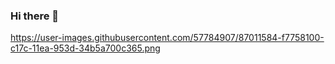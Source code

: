 ### Hi there 👋
https://user-images.githubusercontent.com/57784907/87011584-f7758100-c17c-11ea-953d-34b5a700c365.png
<!--
**john-jaihyek-choi/john-jaihyek-choi** is a ✨ _special_ ✨ repository because its `README.md` (this file) appears on your GitHub profile.

Here are some ideas to get you started:

- 🔭 I’m currently working on ...
- 🌱 I’m currently learning ...
- 👯 I’m looking to collaborate on ...
- 🤔 I’m looking for help with ...
- 💬 Ask me about ...
- 📫 How to reach me: ...
- 😄 Pronouns: ...
- ⚡ Fun fact: ...
-->
